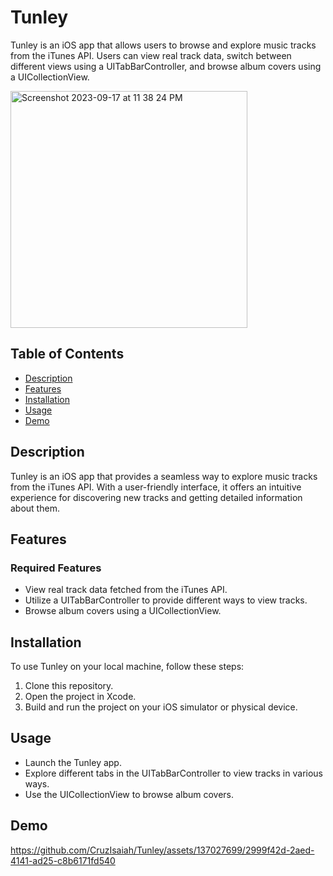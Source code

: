 # Tunley

Tunley is an iOS app that allows users to browse and explore music tracks from the iTunes API. Users can view real track data, switch between different views using a UITabBarController, and browse album covers using a UICollectionView.

<img width="379" alt="Screenshot 2023-09-17 at 11 38 24 PM" src="https://github.com/CruzIsaiah/Tunley/assets/137027699/a039c66b-d60a-4f8d-9d49-6cf3e950336f">

## Table of Contents

- [Description](#description)
- [Features](#features)
- [Installation](#installation)
- [Usage](#usage)
- [Demo](#demo)

## Description

Tunley is an iOS app that provides a seamless way to explore music tracks from the iTunes API. With a user-friendly interface, it offers an intuitive experience for discovering new tracks and getting detailed information about them.

## Features

### Required Features

- View real track data fetched from the iTunes API.
- Utilize a UITabBarController to provide different ways to view tracks.
- Browse album covers using a UICollectionView.

## Installation

To use Tunley on your local machine, follow these steps:

1. Clone this repository.
2. Open the project in Xcode.
3. Build and run the project on your iOS simulator or physical device.

## Usage

- Launch the Tunley app.
- Explore different tabs in the UITabBarController to view tracks in various ways.
- Use the UICollectionView to browse album covers.

## Demo



https://github.com/CruzIsaiah/Tunley/assets/137027699/2999f42d-2aed-4141-ad25-c8b6171fd540


